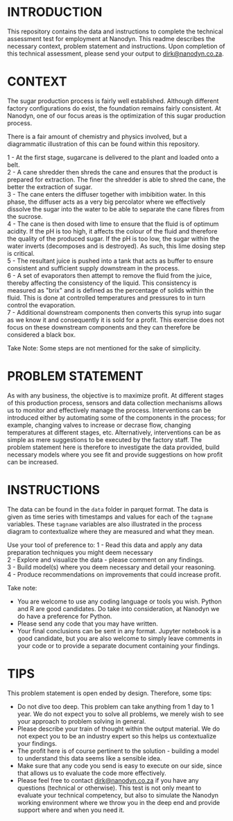 # INTRODUCTION
This repository contains the data and instructions to complete the technical assessment test for employment at Nanodyn. This readme describes the necessary context, problem statement and instructions. Upon completion of this technical assessment, please send your output to dirk@nanodyn.co.za.

# CONTEXT
The sugar production process is fairly well established. Although different factory configurations do exist, the foundation remains fairly consistent. At Nanodyn, one of our focus areas is the optimization of this sugar production process.

There is a fair amount of chemistry and physics involved, but a diagrammatic illustration of this can be found within this repository.

1 - At the first stage, sugarcane is delivered to the plant and loaded onto a belt. <br>
2 - A cane shredder then shreds the cane and ensures that the product is prepared for extraction. The finer the shredder is able to shred the cane, the better the extraction of sugar.<br>
3 - The cane enters the diffuser together with imbibition water. In this phase, the diffuser acts as a very big percolator where we effectively dissolve the sugar into the water to be able to separate the cane fibres from the sucrose.<br>
4 - The cane is then dosed with lime to ensure that the fluid is of optimum acidity. If the pH is too high, it affects the colour of the fluid and therefore the quality of the produced sugar. If the pH is too low, the sugar within the water inverts (decomposes and is destroyed). As such, this lime dosing step is critical.<br>
5 - The resultant juice is pushed into a tank that acts as buffer to ensure consistent and sufficient supply downstream in the process.<br>
6 - A set of evaporators then attempt to remove the fluid from the juice, thereby affecting the consistency of the liquid. This consistency is measured as "brix" and is defined as the percentage of solids within the fluid. This is done at controlled temperatures and pressures to in turn control the evaporation.<br>
7 - Additional downstream components then converts this syrup into sugar as we know it and consequently it is sold for a profit. This exercise does not focus on these downstream components and they can therefore be considered a black box.<br>

Take Note: Some steps are not mentioned for the sake of simplicity.

# PROBLEM STATEMENT
As with any business, the objective is to maximize profit. At different stages of this production process, sensors and data collection mechanisms allows us to monitor and effectively manage the process. Interventions can be introduced either by automating some of the components in the process; for example, changing valves to increase or decrase flow, changing temperatures at different stages, etc. Alternatively, interventions can be as simple as mere suggestions to be executed by the factory staff. The problem statement here is therefore to investigate the data provided, build necessary models where you see fit and provide suggestions on how profit can be increased.

# INSTRUCTIONS
The data can be found in the `data` folder in parquet format. The data is given as time series with timestamps and values for each of the `tagname` variables. These `tagname` variables are also illustrated in the process diagram to contextualize where they are measured and what they mean.

Use your tool of preference to:
1 - Read this data and apply any data preparation techniques you might deem necessary<br>
2 - Explore and visualize the data - please comment on any findings.<br>
3 - Build model(s) where you deem necessary and detail your reasoning.<br>
4 - Produce recommendations on improvements that could increase profit.<br>

Take note:
* You are welcome to use any coding language or tools you wish. Python and R are good candidates. Do take into consideration, at Nanodyn we do have a preference for Python.
* Please send any code that you may have written. 
* Your final conclusions can be sent in any format. Jupyter notebook is a good candidate, but you are also welcome to simply leave comments in your code or to provide a separate document containing your findings.

# TIPS
This problem statement is open ended by design. Therefore, some tips:
* Do not dive too deep. This problem can take anything from 1 day to 1 year. We do not expect you to solve all problems, we merely wish to see your approach to problem solving in general.
* Please describe your train of thought within the output material. We do not expect you to be an industry expert so this helps us contextualize your findings.
* The profit here is of course pertinent to the solution - building a model to understand this data seems like a sensible idea.
* Make sure that any code you send is easy to execute on our side, since that allows us to evaluate the code more effectively.
* Please feel free to contact dirk@nanodyn.co.za if you have any questions (technical or otherwise). This test is not only meant to evaluate your technical competency, but also to simulate the Nanodyn working environment where we throw you in the deep end and provide support where and when you need it.

